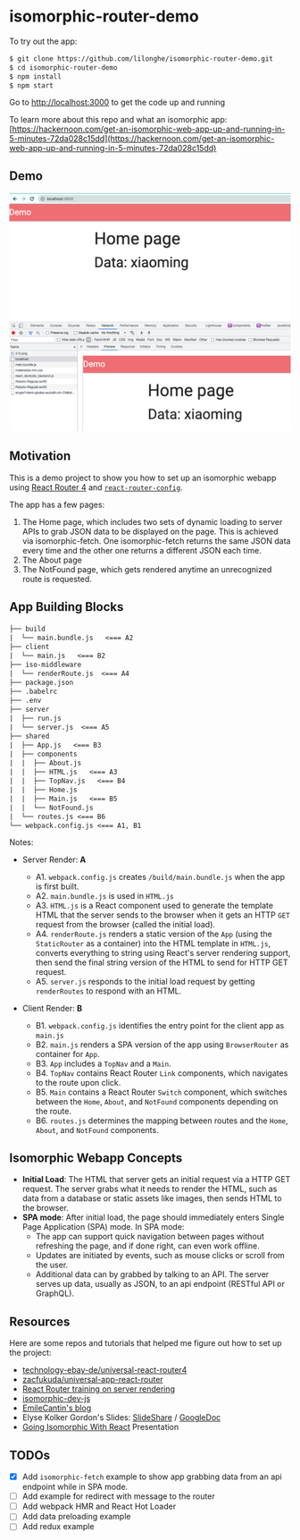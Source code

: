 # isomorphic-router-demo


To try out the app:

```
$ git clone https://github.com/lilonghe/isomorphic-router-demo.git
$ cd isomorphic-router-demo
$ npm install
$ npm start
```

Go to [http://localhost:3000](http://localhost:3000) to get the code up and running

To learn more about this repo and what an isomorphic app: [https://hackernoon.com/get-an-isomorphic-web-app-up-and-running-in-5-minutes-72da028c15dd](https://hackernoon.com/get-an-isomorphic-web-app-up-and-running-in-5-minutes-72da028c15dd)  

## Demo
![demo](./demo/1.png)

## Motivation

This is a demo project to show you how to set up an isomorphic webapp using [React Router 4](https://github.com/ReactTraining/react-router) and [`react-router-config`](https://github.com/ReactTraining/react-router/tree/master/packages/react-router-config).

The app has a few pages:

1. The Home page, which includes two sets of dynamic loading to server APIs to grab JSON data to be displayed on the page. This is achieved via isomorphic-fetch. One isomorphic-fetch returns the same JSON data every time and the other one returns a different JSON each time.
2. The About page
3. The NotFound page, which gets rendered anytime an unrecognized route is requested.

## App Building Blocks

```
├── build
|  └── main.bundle.js   <=== A2
├── client
|  └── main.js   <=== B2
├── iso-middleware
|  └── renderRoute.js  <=== A4
├── package.json
├── .babelrc
├── .env
├── server
|  ├── run.js
|  └── server.js  <=== A5
├── shared
|  ├── App.js   <=== B3
|  ├── components
|  |  ├── About.js
|  |  ├── HTML.js   <=== A3
|  |  ├── TopNav.js   <=== B4
|  |  ├── Home.js
|  |  ├── Main.js   <=== B5
|  |  └── NotFound.js
|  └── routes.js <=== B6
└── webpack.config.js <=== A1, B1
```

Notes:

* Server Render: **A**  
	* A1. `webpack.config.js` creates `/build/main.bundle.js` when the app is first built.
	* A2. `main.bundle.js` is used in `HTML.js`
	* A3. `HTML.js` is a React component used to generate the template HTML that the server sends to the browser when it gets an HTTP `GET` request from the browser (called the initial load).
	* A4. `renderRoute.js` renders a static version of the `App` (using the `StaticRouter` as a container) into the HTML template in `HTML.js`, converts everything to string using React's server rendering support, then send the final string version of the HTML to send for HTTP GET request.
	* A5. `server.js` responds to the initial load request by getting `renderRoutes` to respond with an HTML.

* Client Render: **B**
	* B1. `webpack.config.js` identifies the entry point for the client app as `main.js`
	* B2. `main.js` renders a SPA version of the app using `BrowserRouter` as container for `App`.
	* B3. `App` includes a `TopNav` and a `Main`.
	* B4. `TopNav` contains React Router `Link` components, which navigates to the route upon click.
	* B5. `Main` contains a React Router `Switch` component, which switches between the `Home`, `About`, and `NotFound` components depending on the route.
	* B6. `routes.js` determines the mapping between routes and the `Home`, `About`, and `NotFound` components.


## Isomorphic Webapp Concepts

* **Initial Load**:  The HTML that server gets an initial request via a HTTP GET request. The server grabs what it needs to render the HTML, such as data from a database or static assets like images, then sends HTML to the browser.
* **SPA mode**: After initial load, the page should immediately enters Single Page Application (SPA) mode. In SPA mode:
	* The app can support quick navigation between pages without refreshing the page, and if done right, can even work offline.
	* Updates are initiated by events, such as mouse clicks or scroll from the user.
	* Additional data can by grabbed by talking to an API. The server serves up data, usually as JSON, to an api endpoint (RESTful API or GraphQL).

## Resources
Here are some repos and tutorials that helped me figure out how to set up the project:

* [technology-ebay-de/universal-react-router4](https://github.com/technology-ebay-de/universal-react-router4/tree/master/src/shared)
* [zacfukuda/universal-app-react-router](https://github.com/zacfukuda/universal-app-react-router)
* [React Router training on server rendering](https://reacttraining.com/react-router/web/guides/server-rendering)
* [isomorphic-dev-js](https://github.com/isomorphic-dev-js/complete-isomorphic-example)
* [EmileCantin's blog](https://blog.emilecantin.com/web/react/javascript/2017/05/16/ssr-react-router-4-webpack-code-split.html)
* Elyse Kolker Gordon's Slides: [SlideShare](https://www.slideshare.net/ElyseKolkerGordon/building-universal-web-apps-with-react-72715124) / [GoogleDoc](https://docs.google.com/presentation/d/1zxF2wvvOxctqqt78ho5D2lCKkU8R2X0wcY_O8TIbVGA/pub?start=false&loop=false&delayms=10000)
* [Going Isomorphic With React](https://bensmithett.github.io/going-isomorphic-with-react/#/) Presentation

## TODOs

- [X] Add `isomorphic-fetch` example to show app grabbing data from an api endpoint while in SPA mode.
- [ ] Add example for redirect with message to the router
- [ ] Add webpack HMR and React Hot Loader
- [ ] Add data preloading example
- [ ] Add redux example
